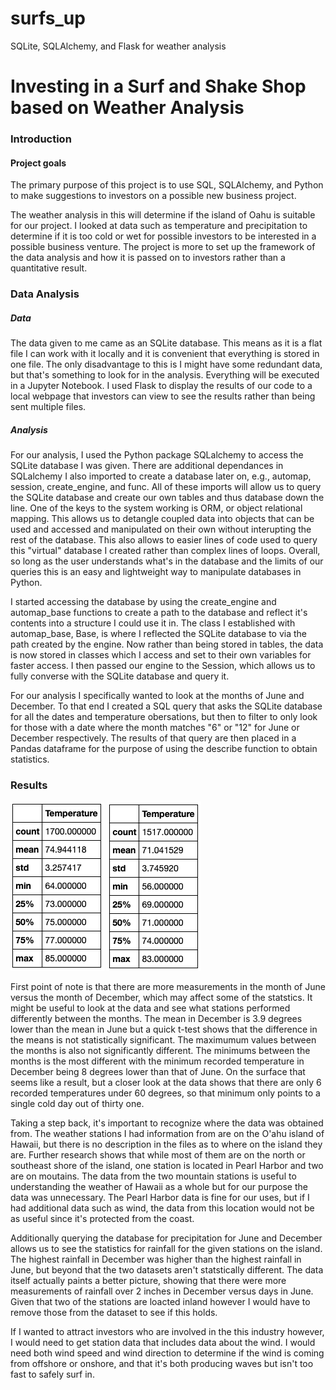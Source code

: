 # surfs_up
SQLite, SQLAlchemy, and Flask for weather analysis

# Investing in a Surf and Shake Shop based on Weather Analysis

### Introduction 

#### Project goals

The primary purpose of this project is to use SQL, SQLAlchemy, and Python to make suggestions to investors on a possible new business project.

The weather analysis in this will determine if the island of Oahu is suitable for our project. I looked at data such as temperature and precipitation to determine if it is too cold or wet for possible investors to be interested in a possible business venture. The project is more to set up the framework of the data analysis and how it is passed on to investors rather than a quantitative result.

### Data Analysis

##### Data

The data given to me came as an SQLite database. This means as it is a flat file I can work with it locally and it is convenient that everything is stored in one file. The only disadvantage to this is I might have some redundant data, but that's something to look for in the analysis. Everything will be executed in a Jupyter Notebook. I used Flask to display the results of our code to a local webpage that investors can view to see the results rather than being sent multiple files.

##### Analysis

For our analysis, I used the Python package SQLalchemy to access the SQLite database I was given. There are additional dependances in SQLalchemy I also imported to create a database later on, e.g., automap, session, create_engine, and func. All of these imports will allow us to query the SQLite database and create our own tables and thus database down the line. One of the keys to the system working is ORM, or object relational mapping. This allows us to detangle coupled data into objects that can be used and accessed and manipulated on their own without interupting the rest of the database. This also allows to easier lines of code used to query this "virtual" database I created rather than complex lines of loops. Overall, so long as the user understands what's in the database and the limits of our queries this is an easy and lightweight way to manipulate databases in Python. 

I started accessing the database by using the create_engine and automap_base functions to create a path to the database and reflect it's contents into a structure I could use it in. The class I established with automap_base, Base, is where I reflected the SQLite database to via the path created by the engine. Now rather than being stored in tables, the data is now stored in classes which I access and set to their own variables for faster access. I then passed our engine to the Session, which allows us to fully converse with the SQLite database and query it.

For our analysis I specifically wanted to look at the months of June and December. To that end I created a SQL query that asks the SQLite database for all the dates and temperature obersations, but then to filter to only look for those with a date where the month matches "6" or "12" for June or December respectively. The results of that query are then placed in a Pandas dataframe for the purpose of using the describe function to obtain statistics.


### Results

![June](https://github.com/roeggealissa/surfs_up/blob/bfe2c66151b625f025a9b5a120769430474f6455/June_df_describe.png)
![](https://github.com/roeggealissa/surfs_up/blob/bfe2c66151b625f025a9b5a120769430474f6455/dec_df_describe.png)

First point of note is that there are more measurements in the month of June versus the month of December, which may affect some of the statstics. It might be useful to look at the data and see what stations performed differently between the months. The mean in December is 3.9 degrees lower than the mean in June but a quick t-test shows that the difference in the means is not statistically significant. The maximumum values between the months is also not significantly different. The minimums between the months is the most different with the minimum recorded temperature in December being 8 degrees lower than that of June. On the surface that seems like a result, but a closer look at the data shows that there are only 6 recorded temperatures under 60 degrees, so that minimum only points to a single cold day out of thirty one. 

Taking a step back, it's important to recognize where the data was obtained from. The weather stations I had information from are on the O'ahu island of Hawaii, but there is no description in the files as to where on the island they are. Further research shows that while most of them are on the north or southeast shore of the island, one station is located in Pearl Harbor and two are on moutains. The data from the two mountain stations is useful to understanding the weather of Hawaii as a whole but for our purpose the data was unnecessary. The Pearl Harbor data is fine for our uses, but if I had additional data such as wind, the data from this location would not be as useful since it's protected from the coast.

Additionally querying the database for precipitation for June and December allows us to see the statistics for rainfall for the given stations on the island. The highest rainfall in December was higher than the highest rainfall in June, but beyond that the two datasets aren't statstically different. The data itself actually paints a better picture, showing that there were more measurements of rainfall over 2 inches in December versus days in June. Given that two of the stations are loacted inland however I would have to remove those from the dataset to see if this holds.

If I wanted to attract investors who are involved in the this industry however, I would need to get station data that includes data about the wind. I would need both wind speed and wind direction to determine if the wind is coming from offshore or onshore, and that it's both producing waves but isn't too fast to safely surf in.
